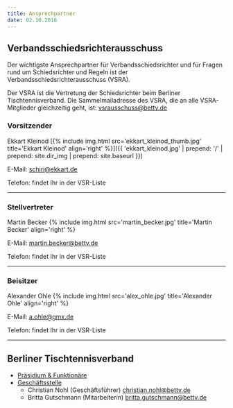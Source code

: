 ```yaml
---
title: Ansprechpartner
date: 02.10.2016
---
```


## Verbandsschiedsrichterausschuss

Der wichtigste Ansprechpartner für Verbandsschiedsrichter und für Fragen rund um Schiedsrichter und Regeln ist der Verbandsschiedsrichterausschuss (VSRA).

Der VSRA ist die Vertretung der Schiedsrichter beim Berliner Tischtennisverband. Die Sammelmailadresse des VSRA, die an alle VSRA-Mitglieder gleichzeitig geht, ist:
[vsrausschuss@bettv.de](mailto:vsrausschuss@bettv.de)

### Vorsitzender

Ekkart Kleinod [{% include img.html src='ekkart_kleinod_thumb.jpg' title='Ekkart Kleinod' align='right' %}]({{ 'ekkart_kleinod.jpg' | prepend: '/' | prepend: site.dir_img | prepend: site.baseurl }})

E-Mail: [schiri@ekkart.de](mailto:schiri@ekkart.de)

Telefon: findet Ihr in der VSR-Liste

---

### Stellvertreter

Martin Becker {% include img.html src='martin_becker.jpg' title='Martin Becker' align='right' %}

E-Mail: [martin.becker@bettv.de](mailto:martin.becker@bettv.de)

Telefon: findet Ihr in der VSR-Liste

---

### Beisitzer

Alexander Ohle {% include img.html src='alex_ohle.jpg' title='Alexander Ohle' align='right' %}

E-Mail: [a.ohle@gmx.de](mailto:a.ohle@gmx.de)

Telefon: findet Ihr in der VSR-Liste

---

## Berliner Tischtennisverband

- [Präsidium & Funktionäre](http://www.bettv.de/verband/praesidium-funktionaere/)
- [Geschäftsstelle](http://www.bettv.de/kontakt/)
	- Christian Nohl (Geschäftsführer) [christian.nohl@bettv.de](mailto:christian.nohl@bettv.de)
	- Britta Gutschmann (Mitarbeiterin) [britta.gutschmann@bettv.de](mailto:britta.gutschmann@bettv.de)
